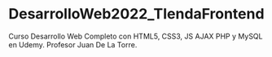 # DesarrolloWeb2022_TIendaFrontend
Curso Desarrollo Web Completo con HTML5, CSS3, JS AJAX PHP y MySQL en Udemy. Profesor Juan De La Torre.
